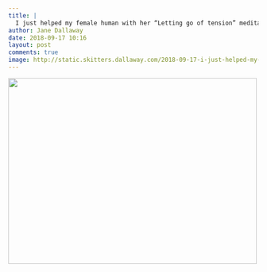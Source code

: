 ```yaml
---
title: |
  I just helped my female human with her “Letting go of tension” meditation
author: Jane Dallaway
date: 2018-09-17 10:16
layout: post
comments: true
image: http://static.skitters.dallaway.com/2018-09-17-i-just-helped-my-female-human-with-her--letting-go-of-tension--meditation-thumb-1-IMG-7084.jpg
---
```


<div>
        <a href="http://static.skitters.dallaway.com/2018-09-17-i-just-helped-my-female-human-with-her--letting-go-of-tension--meditation-fullsize-1-IMG-7084.jpg">
          <img src="http://static.skitters.dallaway.com/2018-09-17-i-just-helped-my-female-human-with-her--letting-go-of-tension--meditation-thumb-1-IMG-7084.jpg" width="500" height="375"/>
        </a>
      </div>


  
      